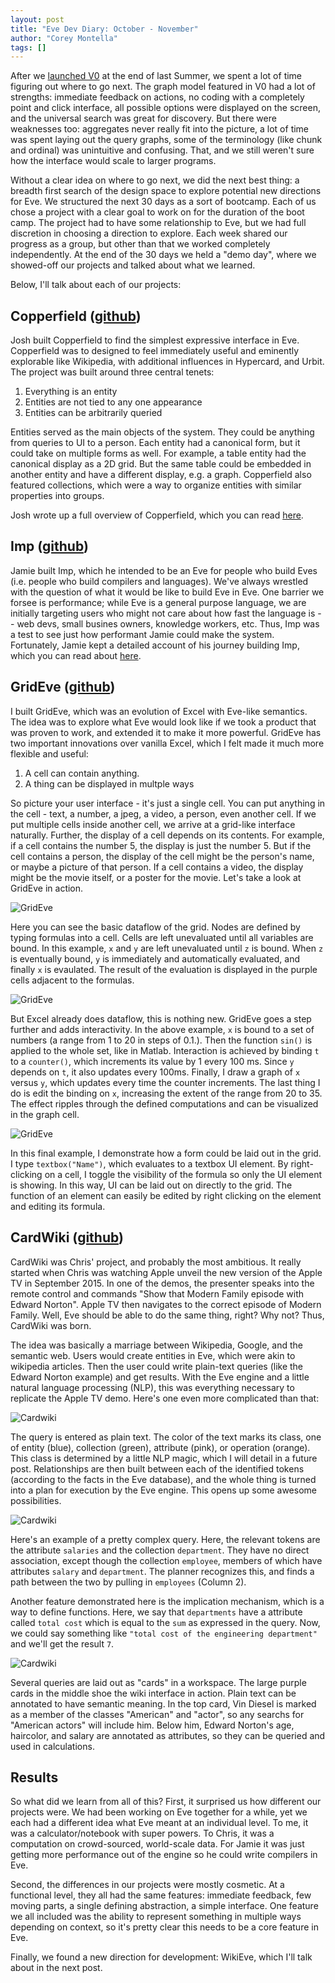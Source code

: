 ```yaml
---
layout: post
title: "Eve Dev Diary: October - November"
author: "Corey Montella"
tags: []
---
```


After we [launched V0](http://www.chris-granger.com/2015/08/17/version-0/) at the end of last Summer, we spent a lot of time figuring out where to go next. The graph model featured in V0 had a lot of strengths: immediate feedback on actions, no coding with a completely point and click interface, all possible options were displayed on the screen, and the universal search was great for discovery. But there were weaknesses too: aggregates never really fit into the picture, a lot of time was spent laying out the query graphs, some of the terminology (like chunk and ordinal) was unintuitive and confusing. That, and we still weren't sure how the interface would scale to larger programs.

Without a clear idea on where to go next, we did the next best thing: a breadth first search of the design space to explore potential new directions for Eve. We structured the next 30 days as a sort of bootcamp. Each of us chose a project with a clear goal to work on for the duration of the boot camp. The project had to have some relationship to Eve, but we had full discretion in choosing a direction to explore. Each week shared our progress as a group, but other than that we worked completely independently. At the end of the 30 days we held a "demo day", where we showed-off our projects and talked about what we learned.

Below, I'll talk about each of our projects:

## Copperfield ([github](https://github.com/witheve/Eve/tree/af13f8d5f8a537d22c459f3e69e39b2736b16384/experimental/copperfield/ui))

Josh built Copperfield to find the simplest expressive interface in Eve. Copperfield was to designed to feel immediately useful and eminently explorable like Wikipedia, with additional influences in Hypercard, and Urbit. The project was built around three central tenets:

1. Everything is an entity
2. Entities are not tied to any one appearance
3. Entities can be arbitrarily queried

Entities served as the main objects of the system. They could be anything from queries to UI to a person. Each entity had a canonical form, but it could take on multiple forms as well. For example, a table entity had the canonical display as a 2D grid. But the same table could be embedded in another entity and have a different display, e.g. a graph. Copperfield also featured collections, which were a way to organize entities with similar properties into groups.

Josh wrote up a full overview of Copperfield, which you can read [here](https://gist.github.com/cmontella/05029cb67b5216ee838f4cb0b1f4ab98).

## Imp ([github](https://github.com/jamii/imp/tree/master/src))

Jamie built Imp, which he intended to be an Eve for people who build Eves (i.e. people who build compilers and languages). We've always wrestled with the question of what it would be like to build Eve in Eve. One barrier we forsee is performance; while Eve is a general purpose language, we are initially targeting users who might not care about how fast the language is -- web devs, small busines owners, knowledge workers, etc. Thus, Imp was a test to see just how performant Jamie could make the system. Fortunately, Jamie kept a detailed account of his journey building Imp, which you can read about [here](https://github.com/jamii/imp/blob/master/diary.md).

## GridEve ([github](https://github.com/witheve/Eve/tree/af13f8d5f8a537d22c459f3e69e39b2736b16384/experimental/grideve))

I built GridEve, which was an evolution of Excel with Eve-like semantics. The idea was to explore what Eve would look like if we took a product that was proven to work, and extended it to make it more powerful. GridEve has two important innovations over vanilla Excel, which I felt made it much more flexible and useful:

1. A cell can contain anything.
2. A thing can be displayed in multple ways

So picture your user interface - it's just a single cell. You can put anything in the cell - text, a number, a jpeg, a video, a person, even another cell. If we put multiple cells inside another cell, we arrive at a grid-like interface naturally. Further, the display of a cell depends on its contents. For example, if a cell contains the number 5, the display is just the number 5. But if the cell contains a person, the display of the cell might be the person's name, or maybe a picture of that person. If a cell contains a video, the display might be the movie itself, or a poster for the movie. Let's take a look at GridEve in action.

![GridEve](images/grideve1.gif)

Here you can see the basic dataflow of the grid. Nodes are defined by typing formulas into a cell. Cells are left unevaluated until all variables are bound. In this example, `x` and `y` are left unevaluated until `z` is bound. When `z` is eventually bound, `y` is immediately and automatically evaluated, and finally `x` is evaulated. The result of the evaluation is displayed in the purple cells adjacent to the formulas.

![GridEve](images/grideve2.gif)

But Excel already does dataflow, this is nothing new. GridEve goes a step further and adds interactivity. In the above example, `x` is bound to a set of numbers (a range from 1 to 20 in steps of 0.1.). Then the function `sin()` is applied to the whole set, like in Matlab. Interaction is achieved by binding `t` to a `counter()`, which increments its value by 1 every 100 ms. Since `y` depends on `t`, it also updates every 100ms. Finally, I draw a graph of `x` versus `y`, which updates every time the counter increments. The last thing I do is edit the binding on `x`, increasing the extent of the range from 20 to 35. The effect ripples through the defined computations and can be visualized in the graph cell.

![GridEve](images/grideve3.gif)

In this final example, I demonstrate how a form could be laid out in the grid. I type `textbox("Name")`, which evaluates to a textbox UI element. By right-clicking on a cell, I toggle the visibility of the formula so only the UI element is showing. In this way, UI can be laid out on directly to the grid. The function of an element can easily be edited by right clicking on the element and editing its formula.

## CardWiki ([github](https://github.com/witheve/Eve/tree/af13f8d5f8a537d22c459f3e69e39b2736b16384/experimental/cardwiki))

CardWiki was Chris' project, and probably the most ambitious. It really started when Chris was watching Apple unveil the new version of the Apple TV in September 2015. In one of the demos, the presenter speaks into the remote control and commands "Show that Modern Family episode with Edward Norton". Apple TV then navigates to the correct episode of Modern Family. Well, Eve should be able to do the same thing, right? Why not? Thus, CardWiki was born.

The idea was basically a marriage between Wikipedia, Google, and the semantic web. Users would create entities in Eve, which were akin to wikipedia articles. Then the user could write plain-text queries (like the Edward Norton example) and get results. With the Eve engine and a little natural language processing (NLP), this was everything necessary to replicate the Apple TV demo. Here's one even more complicated than that:

![Cardwiki](images/cardwiki.png)

The query is entered as plain text. The color of the text marks its class, one of entity (blue), collection (green), attribute (pink), or operation (orange). This class is determined by a little NLP magic, which I will detail in a future post. Relationships are then built between each of the identified tokens (according to the facts in the Eve database), and the whole thing is turned into a plan for execution by the Eve engine. This opens up some awesome possibilities.

![Cardwiki](images/cardwiki2.png)

Here's an example of a pretty complex query. Here, the relevant tokens are the attribute `salaries` and the collection `department`. They have no direct association, except though the collection `employee`, members of which have attributes `salary` and `department`. The planner recognizes this, and finds a path between the two by pulling in `employees` (Column 2).

Another feature demonstrated here is the implication mechanism, which is a way to define functions. Here, we say that `departments` have a attribute called `total cost` which is equal to the `sum` as expressed in the query. Now, we could say something like `"total cost of the engineering department"` and we'll get the result `7`.

![Cardwiki](images/cardwiki3.png)

Several queries are laid out as "cards" in a workspace. The large purple cards in the middle shoe the wiki interface in action. Plain text can be annotated to have semantic meaning. In the top card, Vin Diesel is marked as a member of the classes "American" and "actor", so any searchs for "American actors" will include him. Below him, Edward Norton's age, haircolor, and salary are annotated as attributes, so they can be queried and used in calculations.

## Results

So what did we learn from all of this? First, it surprised us how different our projects were. We had been working on Eve together for a while, yet we each had a different idea what Eve meant at an individual level. To me, it was a calculator/notebook with super powers. To Chris, it was a computation on crowd-sourced, world-scale data. For Jamie it was just getting more performance out of the engine so he could write compilers in Eve.

Second, the differences in our projects were mostly cosmetic. At a functional level, they all had the same features: immediate feedback, few moving parts, a single defining abstraction, a simple interface. One feature we all included was the ability to represent something in multiple ways depending on context, so it's pretty clear this needs to be a core feature in Eve.

Finally, we found a new direction for development: WikiEve, which I'll talk about in the next post.